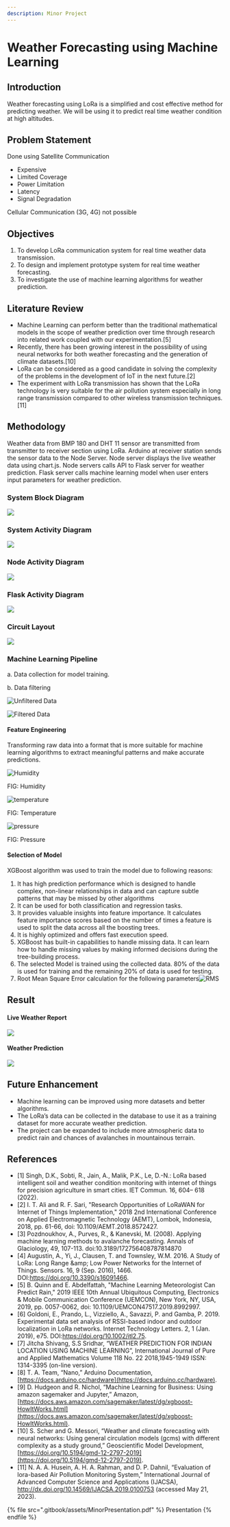 ```yaml
---
description: Minor Project
---
```


# Weather Forecasting using Machine Learning

## Introduction

Weather forecasting using LoRa is a simplified and cost effective method for predicting weather. We will be using it to predict real time weather condition at high altitudes.

## Problem Statement&#x20;

Done using Satellite Communication&#x20;

* Expensive&#x20;
* Limited Coverage&#x20;
* Power Limitation&#x20;
* Latency&#x20;
* Signal Degradation

Cellular Communication (3G, 4G) not possible

## Objectives

1. To develop LoRa communication system for real time weather data transmission.&#x20;
2. To design and implement prototype system for real time weather forecasting.&#x20;
3. To investigate the use of machine learning algorithms for weather prediction.

## Literature Review

* Machine Learning can perform better than the traditional mathematical models in the scope of weather prediction over time through research into related work coupled with our experimentation.\[5]&#x20;
* Recently, there has been growing interest in the possibility of using neural networks for both weather forecasting and the generation of climate datasets.\[10]&#x20;
* LoRa can be considered as a good candidate in solving the complexity of the problems in the development of IoT in the next future.\[2]
* &#x20;The experiment with LoRa transmission has shown that the LoRa technology is very suitable for the air pollution system especially in long range transmission compared to other wireless transmission techniques.\[11]

## Methodology

Weather data from BMP 180 and DHT 11 sensor are transmitted from transmitter to receiver section using LoRa. Arduino at receiver station sends the sensor data to the Node Server. Node server displays the live weather data using chart.js. Node servers calls API to Flask server for weather prediction. Flask server calls machine learning model when user enters input parameters for weather prediction.

### System Block Diagram

![](<.gitbook/assets/image (10).png>)

### System Activity Diagram

![](<.gitbook/assets/image (4).png>)

### Node Activity Diagram

![](<.gitbook/assets/image (5) (1).png>)

### Flask Activity Diagram

![](<.gitbook/assets/image (1) (1).png>)

### Circuit Layout

![](<.gitbook/assets/image (3).png>)

### Machine Learning Pipeline

a. Data collection for model training.

b. Data filtering

<img src=".gitbook/assets/image (12).png" alt="Unfiltered Data" data-size="original">

![Filtered Data](<.gitbook/assets/image (8).png>)

#### Feature Engineering

Transforming raw data into a format that is more suitable for machine learning algorithms to extract meaningful patterns and make accurate predictions.

![Humidity](.gitbook/assets/image.png)

FIG: Humidity

![temperature](<.gitbook/assets/image (1).png>)

FIG: Temperature&#x20;

![pressure](<.gitbook/assets/image (5).png>)

FIG: Pressure

#### Selection of Model

XGBoost algorithm was used to train the model due to following reasons:

1. It has high prediction performance which is designed to handle complex, non-linear relationships in data and can capture subtle patterns that may be missed by other algorithms
2. It can be used for both classification and regression tasks.
3. It provides valuable insights into feature importance. It calculates feature importance scores based on the number of times a feature is used to split the data across all the boosting trees.
4. It is highly optimized and offers fast execution speed.
5. XGBoost has built-in capabilities to handle missing data. It can learn how to handle missing values by making informed decisions during the tree-building process.
6. The selected Model is trained using the collected data. 80% of the data is used for training and the remaining 20% of data is used for testing.
7. Root Mean Square Error calculation for the following parameters![RMS](<.gitbook/assets/image (9).png>)&#x20;

## Result

#### Live Weather Report

![](<.gitbook/assets/image (13).png>)

#### Weather Prediction

![](<.gitbook/assets/image (11).png>)

## Future Enhancement

* Machine learning can be improved using more datasets and better algorithms.
* The LoRa’s data can be collected in the database to use it as a training dataset for more accurate weather prediction.
* The project can be expanded to include more atmospheric data to predict rain and chances of avalanches in mountainous terrain.

## References

* \[1] Singh, D.K., Sobti, R., Jain, A., Malik, P.K., Le, D.-N.: LoRa based intelligent soil and weather condition monitoring with internet of things for precision agriculture in smart cities. IET Commun. 16, 604– 618 (2022).&#x20;
* \[2] I. T. Ali and R. F. Sari, "Research Opportunities of LoRaWAN for Internet of Things Implementation," 2018 2nd International Conference on Applied Electromagnetic Technology (AEMT), Lombok, Indonesia, 2018, pp. 61-66, doi: 10.1109/AEMT.2018.8572427.
* \[3] Pozdnoukhov, A., Purves, R., & Kanevski, M. (2008). Applying machine learning methods to avalanche forecasting. Annals of Glaciology, 49, 107-113. doi:10.3189/172756408787814870
* \[4] Augustin, A., Yi, J., Clausen, T. and Townsley, W.M. 2016. A Study of LoRa: Long Range \&amp; Low Power Networks for the Internet of Things. Sensors. 16, 9 (Sep. 2016), 1466. DOI:https://doi.org/10.3390/s16091466.
* \[5] B. Quinn and E. Abdelfattah, "Machine Learning Meteorologist Can Predict Rain," 2019 IEEE 10th Annual Ubiquitous Computing, Electronics & Mobile Communication Conference (UEMCON), New York, NY, USA, 2019, pp. 0057-0062, doi: 10.1109/UEMCON47517.2019.8992997.
* \[6] Goldoni, E., Prando, L., Vizziello, A., Savazzi, P. and Gamba, P. 2019. Experimental data set analysis of RSSI-based indoor and outdoor localization in LoRa networks. Internet Technology Letters. 2, 1 (Jan. 2019), e75. DOI:https://doi.org/10.1002/itl2.75.
* \[7] Jitcha Shivang, S.S Sridhar, “WEATHER PREDICTION FOR INDIAN LOCATION USING MACHINE LEARNING”, International Journal of Pure and Applied Mathematics Volume 118 No. 22 2018,1945-1949 ISSN: 1314-3395 (on-line version).
* \[8] T. A. Team, “Nano,” Arduino Documentation, [https://docs.arduino.cc/hardware](https://docs.arduino.cc/hardware).
* \[9] D. Hudgeon and R. Nichol, “Machine Learning for Business: Using amazon sagemaker and Jupyter,” Amazon, [https://docs.aws.amazon.com/sagemaker/latest/dg/xgboost-HowItWorks.html](https://docs.aws.amazon.com/sagemaker/latest/dg/xgboost-HowItWorks.html).
* \[10] S. Scher and G. Messori, “Weather and climate forecasting with neural networks: Using general circulation models (gcms) with different complexity as a study ground,” Geoscientific Model Development, [https://doi.org/10.5194/gmd-12-2797-2019](https://doi.org/10.5194/gmd-12-2797-2019).
* \[11] N. A. A. Husein, A. H. A. Rahman, and D. P. Dahnil, “Evaluation of lora-based Air Pollution Monitoring System,” International Journal of Advanced Computer Science and Applications (IJACSA), http://dx.doi.org/10.14569/IJACSA.2019.0100753 (accessed May 21, 2023).

{% file src=".gitbook/assets/MinorPresentation.pdf" %}
Presentation
{% endfile %}


